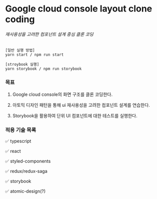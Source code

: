# Google cloud console layout clone coding

###### 재사용성을 고려한 컴포넌트 설계 중심 클론 코딩


````
[일반 실행 방법] 
yarn start / npm run start
 
[stroybook 실행]
yarn storybook / npm run storybook
````


### 목표


1. Google cloud console의 화면 구조를 클론 코딩한다.

2. 아토믹 디자인 패턴을 통해 ui 재사용성을 고려한 컴포넌트 설계를 연습한다.

3. Storybook을 활용하여 단위 UI 컴포넌트에 대한 테스트를 실행한다.


### 적용 기술 목록

✅ typescript

✅ react

✅ styled-components

✅ redux/redux-saga

✅ storybook

✅ atomic-design(?)
